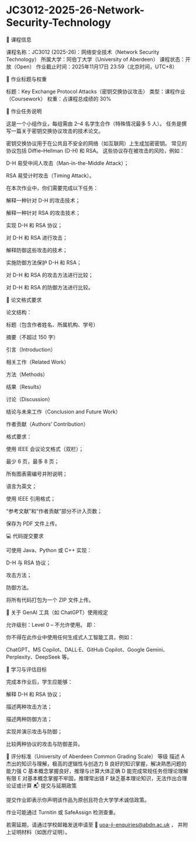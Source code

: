 # JC3012-2025-26-Network-Security-Technology

🧭 课程信息

课程名称：JC3012 (2025-26)：网络安全技术（Network Security Technology）
所属大学：阿伯丁大学（University of Aberdeen）
课程状态：开放（Open）
作业截止时间：2025年11月17日 23:59（北京时间，UTC+8）

📘 作业标题与权重

标题：Key Exchange Protocol Attacks（密钥交换协议攻击）
类型：课程作业（Coursework）
权重：占课程总成绩的 30%

📄 作业任务说明

这是一个小组作业，每组需由 2–4 名学生合作（特殊情况最多 5 人）。
任务是撰写一篇关于密钥交换协议攻击的技术论文。

密钥交换协议用于在公共且不安全的网络（如互联网）上生成加密密钥。
常见的协议包括 Diffie–Hellman (D-H) 和 RSA。
这些协议存在被攻击的风险，例如：

D-H 易受中间人攻击（Man-in-the-Middle Attack）；

RSA 易受计时攻击（Timing Attack）。

在本次作业中，你们需要完成以下任务：

解释一种针对 D-H 的攻击技术；

解释一种针对 RSA 的攻击技术；

实现 D-H 和 RSA 协议；

对 D-H 和 RSA 进行攻击；

解释防御这些攻击的技术；

实施防御方法保护 D-H 和 RSA；

对 D-H 和 RSA 的攻击方法进行比较；

对 D-H 和 RSA 的防御方法进行比较。

📑 论文格式要求

论文结构：

标题（包含作者姓名、所属机构、学号）

摘要（不超过 150 字）

引言（Introduction）

相关工作（Related Work）

方法（Methods）

结果（Results）

讨论（Discussion）

结论与未来工作（Conclusion and Future Work）

作者贡献（Authors’ Contribution）

格式要求：

使用 IEEE 会议论文格式（双栏）；

最少 6 页，最多 8 页；

所有图表需编号并附说明；

语言为英文；

使用 IEEE 引用格式；

“参考文献”和“作者贡献”部分不计入页数；

保存为 PDF 文件上传。

💻 代码提交要求

可使用 Java、Python 或 C++ 实现：

D-H 与 RSA 协议；

攻击方法；

防御方法。

将所有代码打包为一个 ZIP 文件上传。

🚫 关于 GenAI 工具（如 ChatGPT）使用规定

允许级别：Level 0 – 不允许使用。
即：

你不得在此作业中使用任何生成式人工智能工具，例如：

ChatGPT、MS Copilot、DALL·E、GitHub Copilot、Google Gemini、Perplexity、DeepSeek 等。

🧩 学习与评估目标

完成本作业后，学生应能够：

解释 D-H 和 RSA 协议；

描述两种攻击方法；

描述两种防御方法；

实现并演示攻击与防御；

比较两种协议的攻击与防御差异。

🧮 评分标准（University of Aberdeen Common Grading Scale）
等级	描述
A	杰出的知识与理解，极高的逻辑性与创造力
B	良好的知识掌握，解决熟悉问题的能力强
C	基本概念掌握良好，推理与计算大体正确
D	能完成常规任务但理论理解有限
E	对基本概念掌握不牢固，推理常出错
F	缺乏基本理论知识，无法作出合理论证或计算
📬 提交与延期政策

提交作业即表示你声明该作品为原创且符合大学学术诚信政策。

作业可能通过 Turnitin 或 SafeAssign 检测查重。

若需延期，请通过学校邮箱发送申请至
📧 uoa-ji-enquiries@abdn.ac.uk
，
并附上证明材料（如医疗证明）。
